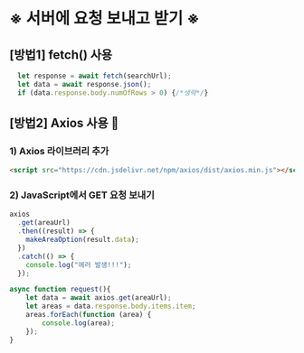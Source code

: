 # ※ 서버에 요청 보내고 받기 ※

## [방법1] fetch() 사용

```javaScript
  let response = await fetch(searchUrl);
  let data = await response.json();
  if (data.response.body.numOfRows > 0) {/*생략*/}
```

## [방법2] Axios 사용 🌟

### 1) Axios 라이브러리 추가

```html
<script src="https://cdn.jsdelivr.net/npm/axios/dist/axios.min.js"></script>
```

### 2) JavaScript에서 GET 요청 보내기

```javaScript
axios
  .get(areaUrl)
  .then((result) => {
    makeAreaOption(result.data);
  })
  .catch(() => {
    console.log("에러 발생!!!");
  });

```

```javaScript
async function request(){
    let data = await axios.get(areaUrl);
    let areas = data.response.body.items.item;
    areas.forEach(function (area) {
        console.log(area);
    });
}
```